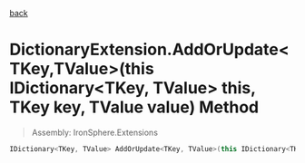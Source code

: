 ﻿

[back](/IronSphere.Extensions/types/DictionaryExtension)

# DictionaryExtension.AddOrUpdate&lt;TKey,TValue&gt;(this IDictionary&lt;TKey, TValue&gt; this, TKey key, TValue value) Method

> Assembly: IronSphere.Extensions

```csharp
IDictionary<TKey, TValue> AddOrUpdate<TKey, TValue>(this IDictionary<TKey, TValue> this, TKey key, TValue value);
```



 